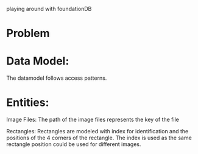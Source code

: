 playing around with foundationDB

# Problem



# Data Model:

The datamodel follows access patterns. 

# Entities:

Image Files:
The path of the image files represents the key of the file

Rectangles:
Rectangles are modeled with index for identification and the positions of the 4 corners of the rectangle.
The index is used as the same rectangle position could be used for different images. 



